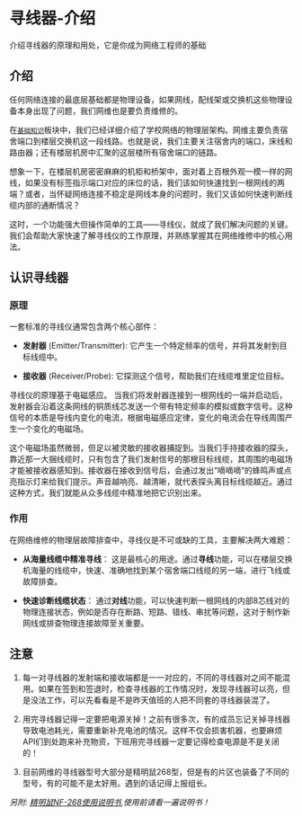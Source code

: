# 寻线器-介绍
介绍寻线器的原理和用处，它是你成为网络工程师的基础
## 介绍

任何网络连接的最底层基础都是物理设备，如果网线，配线架或交换机这些物理设备本身出现了问题，我们网维也是要负责维修的。

在[`基础知识`](/docs/wiki/基础知识/学校的网络结构)板块中，我们已经详细介绍了学校网络的物理层架构。网维主要负责宿舍端口到楼层交换机这一段线路。也就是说，我们主要关注宿舍内的端口，床线和路由器；还有楼层机房中汇聚的这层楼所有宿舍端口的链路。

想象一下，在楼层机房密密麻麻的机柜和桥架中，面对着上百根外观一模一样的网线，如果没有标签指示端口对应的床位的话，我们该如何快速找到一根网线的两端？或者，当怀疑网络连接不稳定是网线本身的问题时，我们又该如何快速判断线缆内部的通断情况？

这时，一个功能强大但操作简单的工具——寻线仪，就成了我们解决问题的关键。我们会帮助大家快速了解寻线仪的工作原理，并熟练掌握其在网络维修中的核心用法。
## 认识寻线器
### 原理
一套标准的寻线仪通常包含两个核心部件：

- **发射器** (Emitter/Transmitter): 它产生一个特定频率的信号，并将其发射到目标线缆中。

- **接收器** (Receiver/Probe): 它探测这个信号，帮助我们在线缆堆里定位目标。

寻线仪的原理基于电磁感应。
当我们将发射器连接到一根网线的一端并启动后，发射器会沿着这条网线的铜质线芯发送一个带有特定频率的模拟或数字信号。这种信号的本质是导线内变化的电流，根据电磁感应定律，变化的电流会在导线周围产生一个变化的电磁场。

这个电磁场虽然微弱，但足以被灵敏的接收器捕捉到。当我们手持接收器的探头，靠近那一大捆线缆时，只有包含了我们发射信号的那根目标线缆，其周围的电磁场才能被接收器感知到。接收器在接收到信号后，会通过发出“嘀嘀嘀”的蜂鸣声或点亮指示灯来给我们提示。声音越响亮、越清晰，就代表探头离目标线缆越近。通过这种方式，我们就能从众多线缆中精准地把它识别出来。

### 作用
在网络维修的物理层故障排查中，寻线仪是不可或缺的工具，主要解决两大难题：

- **从海量线缆中精准寻线**： 这是最核心的用途。通过**寻线**功能，可以在楼层交换机海量的线缆中，快速、准确地找到某个宿舍端口线缆的另一端，进行飞线或故障排查。

- **快速诊断线缆状态**： 通过**对线**功能，可以快速判断一根网线的内部8芯线对的物理连接状态，例如是否存在断路、短路、错线、串扰等问题，这对于制作新网线或排查物理连接故障至关重要。

## 注意
1. 每一对寻线器的发射端和接收端都是一一对应的，不同的寻线器对之间不能混用。如果在签到和签退时，检查寻线器的工作情况时，发现寻线器可以亮，但是没法工作，可以先看看是不是昨天值班的人把不同套的寻线器装混了。

2. 用完寻线器记得一定要把电源关掉！之前有很多次，有的成员忘记关掉寻线器导致电池耗光，需要重新补充电池的情况。这样不仅会损害机器，也要麻烦API们到处跑来补充物资，下班用完寻线器一定要记得检查电源是不是关闭的！

3. 目前网维的寻线器型号大部分是精明鼠268型，但是有的片区也装备了不同的型号，有的可能不是太好用。遇到的话记得上报组长。

*另附: [精明鼠NF-268使用说明书](/downloads/documents/多用途线缆寻线器NF-268说明书-1.pdf),使用前请看一遍说明书！*
